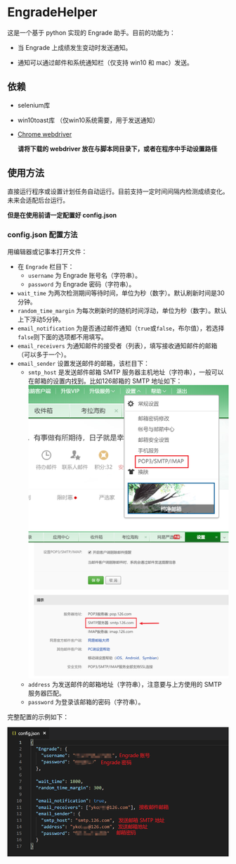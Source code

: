 # EngradeHelper

这是一个基于 python 实现的 Engrade 助手。目前的功能为：

- 当 Engrade 上成绩发生变动时发送通知。

- 通知可以通过邮件和系统通知栏（仅支持 win10 和 mac）发送。

  

## 依赖

+ selenium库

+ win10toast库 （仅win10系统需要，用于发送通知）

+ [Chrome webdriver](http://chromedriver.chromium.org/downloads)

  **请将下载的 webdriver 放在与脚本同目录下，或者在程序中手动设置路径**



## 使用方法

直接运行程序或设置计划任务自动运行。目前支持一定时间间隔内检测成绩变化。未来会适配后台运行。

**但是在使用前请一定配置好 config.json**



### config.json 配置方法

用编辑器或记事本打开文件：

+ 在 ```Engrade``` 栏目下：
  + ```username``` 为 Engrade 账号名（字符串）。
  + ```password``` 为 Engrade 密码（字符串）。
+ ```wait_time``` 为两次检测期间等待时间，单位为秒（数字）。默认刷新时间是30分钟。
+ ```random_time_margin``` 为每次刷新时的随机时间浮动，单位为秒（数字）。默认上下浮动5分钟。
+ ```email_notification``` 为是否通过邮件通知（```true```或```false```，布尔值），若选择```false```则下面的选项都不用填写。
+ ```email_receivers``` 为通知邮件的接受者（列表），填写接收通知邮件的邮箱（可以多于一个）。
+ ```email_sender``` 设置发送邮件的邮箱，该栏目下：
  + ```smtp_host``` 是发送邮件邮箱 SMTP 服务器主机地址（字符串），一般可以在邮箱的设置内找到。比如126邮箱的 SMTP 地址如下：![1547789438980](assets/1547789438980.png)![1547789499323](assets/1547789499323.png)
  + ```address``` 为发送邮件的邮箱地址（字符串），注意要与上方使用的 SMTP 服务器匹配。
  + ```password``` 为登录该邮箱的密码（字符串）。

完整配置的示例如下：

![1547790016707](assets/1547790016707.png)



